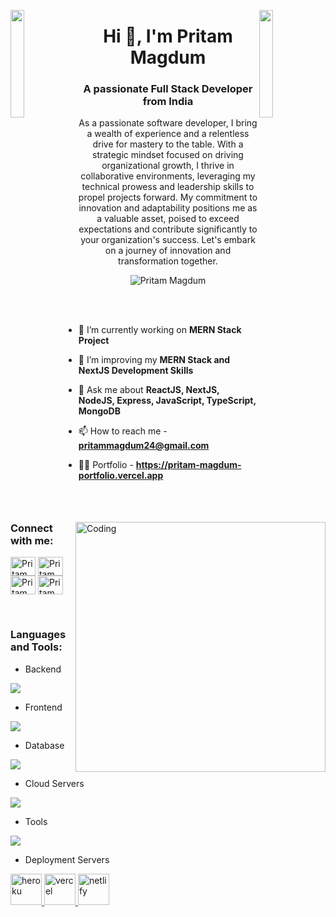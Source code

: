 <img align="left" src="https://user-images.githubusercontent.com/65187002/144930161-2f783401-8d27-4fdf-a2f7-cc0ba32f1f1f.gif" width="21%" style="display:inline;"><img align="right" src="https://user-images.githubusercontent.com/65187002/144930161-2f783401-8d27-4fdf-a2f7-cc0ba32f1f1f.gif" width="21%" style="display:inline;">

<h1 align="center">Hi 👋, I'm Pritam Magdum</h1>
<h3 align="center">A passionate Full Stack Developer from India</h3>
<p align="center">As a passionate software developer, I bring a wealth of experience and a relentless drive for mastery to the table. With a strategic mindset focused on driving organizational growth, I thrive in collaborative environments, leveraging my technical prowess and leadership skills to propel projects forward. My commitment to innovation and adaptability positions me as a valuable asset, poised to exceed expectations and contribute significantly to your organization's success. Let's embark on a journey of innovation and transformation together.</p>
<p align="center"> 
 <img src="https://komarev.com/ghpvc/?username=pritammagdum&label=Profile%20views&color=0e75b6&style=flat" alt="Pritam Magdum" />
</p>

<img align="right" alt="Coding" width="400" src="https://user-images.githubusercontent.com/74038190/229223263-cf2e4b07-2615-4f87-9c38-e37600f8381a.gif">
<br><br>


- 🔭 I’m currently working on **MERN Stack Project**

- 🌱 I’m improving my **MERN Stack and NextJS Development Skills**
  
- 💬 Ask me about **ReactJS, NextJS, NodeJS, Express, JavaScript, TypeScript, MongoDB**

- 📫 How to reach me - **pritammagdum24@gmail.com**

- 👨‍💻 Portfolio - **https://pritam-magdum-portfolio.vercel.app**

<br>
<h3 align="left">Connect with me:</h3>
<p align="left">
<a href="https://www.linkedin.com/in/pritam-magdum-63b242221" target="blank"><img align="center" src="https://raw.githubusercontent.com/rahuldkjain/github-profile-readme-generator/master/src/images/icons/Social/linked-in-alt.svg" alt="Pritam Magdum" height="30" width="40" /></a>
<a href="https://fb.com/Pritam.Magdum.Pm" target="blank"><img align="center" src="https://raw.githubusercontent.com/rahuldkjain/github-profile-readme-generator/master/src/images/icons/Social/facebook.svg" alt="Pritam Magdum" height="30" width="40" /></a>
<a href="https://www.instagram.com/pritam_magdum_72_12" target="blank"><img align="center" src="https://raw.githubusercontent.com/rahuldkjain/github-profile-readme-generator/master/src/images/icons/Social/instagram.svg" alt="Pritam Magdum" height="30" width="40" /></a>
<a href="https://twitter.com/pritam1622" target="blank"><img align="center" src="https://raw.githubusercontent.com/rahuldkjain/github-profile-readme-generator/master/src/images/icons/Social/twitter.svg" alt="Pritam Magdum" height="30" width="40" /></a>
</p>
<br>
<h3 align="left">Languages and Tools:</h3>

- Backend
<p align="left">
  <a href="https://skillicons.dev">
    <img src="https://skillicons.dev/icons?i=nodejs,express,java,python" />
  </a>
</p>

- Frontend
<p align="left">
  <a href="https://skillicons.dev">
    <img src="https://skillicons.dev/icons?i=html,css,js,react,next,ts,angular,django,vue,redux,tailwind,materialui,bootstrap" />
  </a>
</p>

- Database
<p align="left">
  <a href="https://skillicons.dev">
    <img src="https://skillicons.dev/icons?i=mongodb,mysql,postgresql" />
  </a>
</p>

- Cloud Servers
<p align="left">
  <a href="https://skillicons.dev">
    <img src="https://skillicons.dev/icons?i=aws,azure,firebase" />
  </a>
</p>

- Tools
<p align="left">
  <a href="https://skillicons.dev">
    <img src="https://skillicons.dev/icons?i=postman,git,github,vscode,eclipse,photoshop,redux,gitlab,docker,figma,linux,idea" />
  </a>
</p>

- Deployment Servers
<p align="left">
<a href="https://heroku.com" target="_blank" rel="noreferrer"> <img src="https://www.vectorlogo.zone/logos/heroku/heroku-icon.svg" alt="heroku" width="50" height="50"/>
<a href="https://vercel.com" target="_blank" rel="noreferrer"> <img src="https://www.vectorlogo.zone/logos/vercel/vercel-icon.svg" alt="vercel" width="50" height="50"/>
<a href="https://netlify.com" target="_blank" rel="noreferrer"> <img src="https://www.vectorlogo.zone/logos/netlify/netlify-icon.svg" alt="netlify" width="50" height="50"/>
</p>
<br>

